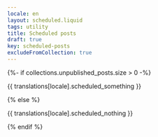 ```yaml
---
locale: en
layout: scheduled.liquid
tags: utility
title: Scheduled posts
draft: true
key: scheduled-posts
excludeFromCollection: true
---
```


{%- if collections.unpublished_posts.size > 0 -%}

<p>{{ translations[locale].scheduled_something }}</p>
{% else %}
<p>{{ translations[locale].scheduled_nothing }}</p>
{% endif %}
